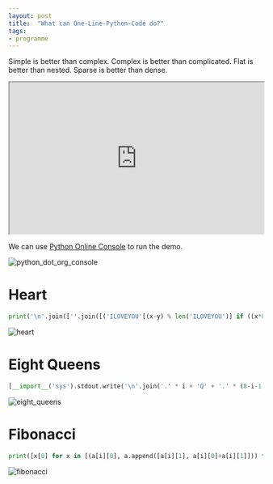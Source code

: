 ```yaml
---
layout: post
title:  "What can One-Line-Python-Code do?"
tags: 
- programme
---
```


Simple is better than complex.
Complex is better than complicated.
Flat is better than nested.
Sparse is better than dense.

<iframe src="https://console.python.org/python-dot-org-console/" style="width: 100%; height: 300px;"></iframe>

We can use [Python Online Console](https://console.python.org/python-dot-org-console/) to run the demo.

![python_dot_org_console](http://icing.fun/img/post/2019/05/04/python_dot_org_console.jpg)

# Heart

```python
print('\n'.join([''.join([('ILOVEYOU'[(x-y) % len('ILOVEYOU')] if ((x*0.05)**2+(y*0.1)**2-1)**3-(x*0.05)**2*(y*0.1)**3 <= 0 else' ') for x in range(-30, 30)]) for y in range(30, -30, -1)]))
```

![heart](http://icing.fun/img/post/2019/05/04/heart.jpg)

# Eight Queens

```python
[__import__('sys').stdout.write('\n'.join('.' * i + 'Q' + '.' * (8-i-1) for i in vec) + "\n========\n") for vec in __import__('itertools').permutations(range(8)) if 8 == len(set(vec[i]+i for i in range(8))) == len(set(vec[i]-i for i in range(8)))]
```

![eight_queens](http://icing.fun/img/post/2019/05/04/eight_queens.jpg)

# Fibonacci

```python
print([x[0] for x in [(a[i][0], a.append([a[i][1], a[i][0]+a[i][1]])) for a in ([[1, 1]], ) for i in range(30)]])
```

![fibonacci](http://icing.fun/img/post/2019/05/04/fibonacci.jpg)

